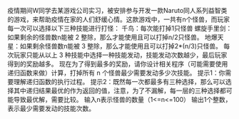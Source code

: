 疫情期间W同学去某游戏公司实习，被安排参与开发一款Naruto同人系列益智类的游戏，来帮助疫情在家的人们舒缓心情。这款游戏中，一共有n个怪兽，而玩家每一次可以选择以下三种技能进行打怪：
千鸟：每次能打掉1只怪兽
螺旋手里剑：如果剩余的怪兽数n能被 2 整除，那么才能使用且可以打掉n/2只怪兽。
地爆天星：如果剩余怪兽数n能被 3 整除，那么才能使用且可以打掉2*(n/3)只怪兽。
每次玩家只能从以上 3 种技能中选择一种技能发动，技能发动次数越少，最后玩家得到的奖励越多。
现在为了得到最多的奖励，请你设计相关程序（可能需要使用递归函数来做）计算，打掉所有 n 个怪兽最少需要发动多少次技能。
提示1：你需要理解递归函数的执行过程。
提示2：既然每一次都最多有三种选择，那么可以选择其中递归结果最优的作为返回的值，注意，为了不漏解，每一层的三种选择都可能导致最优解，需要比较。
输入n表示怪兽的数量（1<=n<=100）
输出1个整数，表示最少需要发动的技能次数。